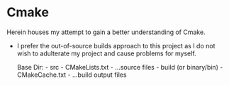 # Cmake

Herein houses my attempt to gain a better understanding of Cmake. 

- I prefer the out-of-source builds approach to this project as I do not wish to adulterate my project and cause problems for myself.

    Base Dir:
      - src
          - CMakeLists.txt
          - ...source files
      - build (or binary/bin)
          - CMakeCache.txt
          - ...build output files
